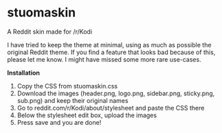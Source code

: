 # stuomaskin
A Reddit skin made for /r/Kodi

I have tried to keep the theme at minimal, using as much as possible the original Reddit theme. If you find a feature that looks bad because of this, please let me know. I might have missed some more rare use-cases. 

<b>Installation</b>

1. Copy the CSS from stuomaskin.css
2. Download the images (header.png, logo.png, sidebar.png, sticky.png, sub.png) and keep their original names
3. Go to reddit.com/r/Kodi/about/stylesheet and paste the CSS there
4. Below the stylesheet edit box, upload the images
5. Press save and you are done!


